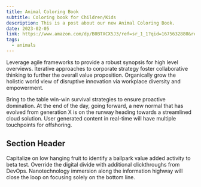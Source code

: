 ```yaml
---
title: Animal Coloring Book
subtitle: Coloring book for Children/Kids
description: This is a post about our new Animal Coloring Book.
date: 2023-02-05
link: https://www.amazon.com/dp/B0BTXCX5J3/ref=sr_1_1?qid=1675632880&refinements=p_27%3ABlessed+Beyond+Foundation&s=books&sr=1-1&text=Blessed+Beyond+Foundation
tags:
  - animals
---
```


Leverage agile frameworks to provide a robust synopsis for high level overviews. Iterative approaches to corporate strategy foster collaborative thinking to further the overall value proposition. Organically grow the holistic world view of disruptive innovation via workplace diversity and empowerment.

Bring to the table win-win survival strategies to ensure proactive domination. At the end of the day, going forward, a new normal that has evolved from generation X is on the runway heading towards a streamlined cloud solution. User generated content in real-time will have multiple touchpoints for offshoring.

## Section Header

Capitalize on low hanging fruit to identify a ballpark value added activity to beta test. Override the digital divide with additional clickthroughs from DevOps. Nanotechnology immersion along the information highway will close the loop on focusing solely on the bottom line.

